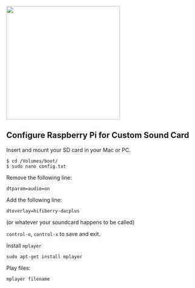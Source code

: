 <a href="https://www.hifiberry.com/docs/software/configuring-linux-3-18-x/"><img src="https://www.hifiberry.com/wp-content/themes/hifiberry/assets/images/hifiberry_logo.svg" width="300px"></a>

## Configure Raspberry Pi for Custom Sound Card

Insert and mount your SD card in your Mac or PC.

```
$ cd /Volumes/boot/
$ sudo nano config.txt
```

Remove the following line:

```
dtparam=audio=on
```

Add the following line:

```
dtoverlay=hifiberry-dacplus
```

(or whatever your soundcard happens to be called)

`control-o`, `control-x` to save and exit.

Install `mplayer`

```
sudo apt-get install mplayer
```

Play files:

```
mplayer filename
```
